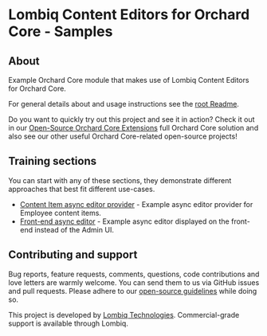 # Lombiq Content Editors for Orchard Core - Samples

## About

Example Orchard Core module that makes use of Lombiq Content Editors for Orchard Core.

For general details about and usage instructions see the [root Readme](../Readme.md).

Do you want to quickly try out this project and see it in action? Check it out in our [Open-Source Orchard Core Extensions](https://github.com/Lombiq/Open-Source-Orchard-Core-Extensions) full Orchard Core solution and also see our other useful Orchard Core-related open-source projects!

## Training sections

You can start with any of these sections, they demonstrate different approaches that best fit different use-cases.

- [Content Item async editor provider](../Lombiq.ContentEditors.Samples/Services/EmployeeAsyncEditorProvider.cs) - Example async editor provider for Employee content items.
- [Front-end async editor](../Lombiq.ContentEditors.Samples/Controllers/FrontEndDemoContentItemAsyncEditorController.cs) - Example async editor displayed on the front-end instead of the Admin UI.

## Contributing and support

Bug reports, feature requests, comments, questions, code contributions and love letters are warmly welcome. You can send them to us via GitHub issues and pull requests. Please adhere to our [open-source guidelines](https://lombiq.com/open-source-guidelines) while doing so.

This project is developed by [Lombiq Technologies](https://lombiq.com/). Commercial-grade support is available through Lombiq.
